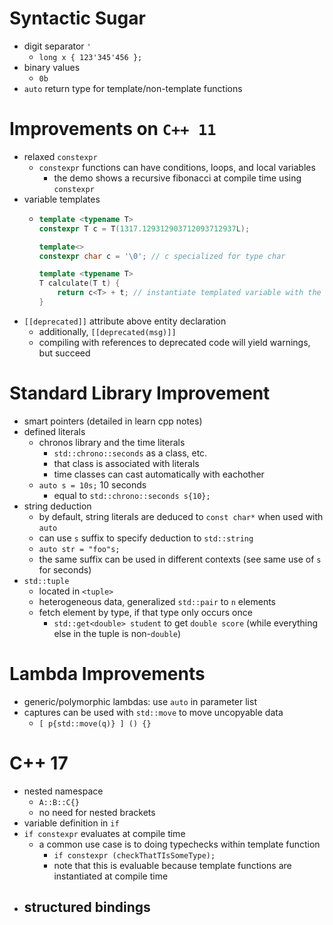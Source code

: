 # Syntactic Sugar
- digit separator `'`
  - `long x { 123'345'456 };`
- binary values
  - `0b`
- `auto` return type for template/non-template functions

# Improvements on `C++ 11`
- relaxed `constexpr`
  - `constexpr` functions can have conditions, loops, and local variables
    - the demo shows a recursive fibonacci at compile time using `constexpr`
- variable templates
  - ```c++
    template <typename T>
    constexpr T c = T(1317.129312903712093712937L);

    template<>
    constexpr char c = '\0'; // c specialized for type char

    template <typename T>
    T calculate(T t) {
        return c<T> + t; // instantiate templated variable with the apparopriate precision
    }
    ```
- `[[deprecated]]` attribute above entity declaration
  - additionally, `[[deprecated(msg)]]`
  - compiling with references to deprecated code will yield warnings, but succeed

# Standard Library Improvement
- smart pointers (detailed in learn cpp notes)
- defined literals
  - chronos library and the time literals
    - `std::chrono::seconds` as a class, etc.
    - that class is associated with literals
    - time classes can cast automatically with eachother
  - `auto s = 10s;` 10 seconds
    - equal to `std::chrono::seconds s{10};`
- string deduction
  - by default, string literals are deduced to `const char*` when used with `auto`
  - can use `s` suffix to specify deduction to `std::string`
  - `auto str = "foo"s;`
  - the same suffix can be used in different contexts (see same use of `s` for seconds)
- `std::tuple`
  - located in `<tuple>`
  - heterogeneous data, generalized `std::pair` to `n` elements
  - fetch element by type, if that type only occurs once
    - `std::get<double> student` to get `double score` (while everything else in the tuple is non-`double`)

# Lambda Improvements
- generic/polymorphic lambdas: use `auto` in parameter list
- captures can be used with `std::move` to move uncopyable data
  - `[ p{std::move(q)} ] () {}`

# C++ 17
- nested namespace
  - `A::B::C{}`
  - no need for nested brackets
- variable definition in `if`
- `if constexpr` evaluates at compile time
  - a common use case is to doing typechecks within template function
    - `if constexpr (checkThatTIsSomeType);`
    - note that this is evaluable because template functions are instantiated at compile time
- structured bindings
  - 